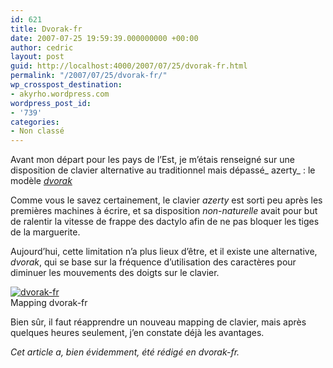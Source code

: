 ```yaml
---
id: 621
title: Dvorak-fr
date: 2007-07-25 19:59:39.000000000 +00:00
author: cedric
layout: post
guid: http://localhost:4000/2007/07/25/dvorak-fr.html
permalink: "/2007/07/25/dvorak-fr/"
wp_crosspost_destination:
- akyrho.wordpress.com
wordpress_post_id:
- '739'
categories:
- Non classé
---
```

Avant mon départ pour les pays de l’Est, je m’étais renseigné sur une disposition de clavier alternative au traditionnel mais dépassé_ azerty_ : le modèle [_dvorak_](http://www.algo.be/ergo/dvorak-fr.html)

Comme vous le savez certainement, le clavier _azerty_ est sorti peu après les premières machines à écrire, et sa disposition _non-naturelle_ avait pour but de ralentir la vitesse de frappe des dactylo afin de ne pas bloquer les tiges de la marguerite.

Aujourd’hui, cette limitation n’a plus lieux d’être, et il existe une alternative, _dvorak_, qui se base sur la fréquence d’utilisation des caractères pour diminuer les mouvements des doigts sur le clavier.

[![dvorak-fr](/images/2007/07/dvorak-fr.thumbnail.png)](/images/2007/07/dvorak-fr.png)  
Mapping dvorak-fr

Bien sûr, il faut réapprendre un nouveau mapping de clavier, mais après quelques heures seulement, j’en constate déjà les avantages.

_Cet article a, bien évidemment, été rédigé en dvorak-fr._